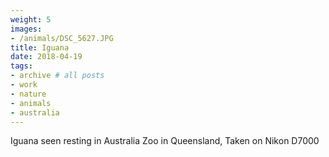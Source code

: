 ```yaml
---
weight: 5
images:
- /animals/DSC_5627.JPG
title: Iguana
date: 2018-04-19
tags:
- archive # all posts
- work
- nature
- animals
- australia
---
```


Iguana seen resting in Australia Zoo in Queensland, Taken on Nikon D7000